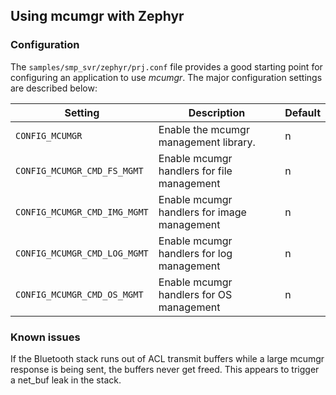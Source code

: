 ## Using mcumgr with Zephyr

### Configuration

The `samples/smp_svr/zephyr/prj.conf` file provides a good starting point for
configuring an application to use *mcumgr*.  The major configuration settings
are described below:

| Setting       | Description   | Default |
| ------------- | ------------- | ------- |
| `CONFIG_MCUMGR` | Enable the mcumgr management library. | n |
| `CONFIG_MCUMGR_CMD_FS_MGMT` | Enable mcumgr handlers for file management | n |
| `CONFIG_MCUMGR_CMD_IMG_MGMT` | Enable mcumgr handlers for image management | n |
| `CONFIG_MCUMGR_CMD_LOG_MGMT` | Enable mcumgr handlers for log management | n |
| `CONFIG_MCUMGR_CMD_OS_MGMT` | Enable mcumgr handlers for OS management | n |

### Known issues

If the Bluetooth stack runs out of ACL transmit buffers while a large mcumgr response is being sent, the buffers never get freed.  This appears to trigger a net_buf leak in the stack.
